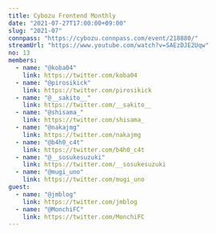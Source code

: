 ```yaml
---
title: Cybozu Frontend Monthly
date: "2021-07-27T17:00:00+09:00"
slug: "2021-07"
connpass: "https://cybozu.connpass.com/event/218880/"
streamUrl: "https://www.youtube.com/watch?v=SAEzDJE2Uqw"
no: 13
members:
  - name: "@koba04"
    link: https://twitter.com/koba04
  - name: "@pirosikick"
    link: https://twitter.com/pirosikick
  - name: "@__sakito__"
    link: https://twitter.com/__sakito__
  - name: "@shisama_"
    link: https://twitter.com/shisama_
  - name: "@nakajmg"
    link: https://twitter.com/nakajmg
  - name: "@b4h0_c4t"
    link: https://twitter.com/b4h0_c4t
  - name: "@__sosukesuzuki"
    link: https://twitter.com/__sosukesuzuki
  - name: "@mugi_uno"
    link: https://twitter.com/mugi_uno
guest:
  - name: "@jmblog"
    link: https://twitter.com/jmblog
  - name: "@MonchiFC"
    link: https://twitter.com/MonchiFC
---
```


